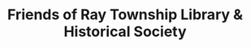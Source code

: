 ---
layout: repo
title: "Friends of Ray Township Library & Historical Society"
id: 4227
permalink: repos/4227/
---